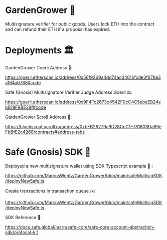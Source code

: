 # GardenGrower :rose:

Multisignature verifier for public goods.
Users lock ETH into the contract and can refund their ETH if a proposal has expired.

# Deployments 🏛️

GardenGrower Goerli Address 🌹:

https://goerli.etherscan.io/address/0x56f9269a4dd74acd461bfcde3f878e3a164a6788#code

Safe (Gnosis) Multisignature Verifier Judge Address Goerli ⚖️:

https://goerli.etherscan.io/address/0x9F4Fc2673c4542F0cC4C5ebeEB24ebB19F8BE29f#code

GardenGrower Scroll Address 📜:

https://blockscout.scroll.io/address/0xbFB26279a9D28CeC1F781808Da89eFbBfE2c4268/contracts#address-tabs

# Safe (Gnosis) SDK 🧰

Deployed a new multisignature wallet using SDK Typescript example 🔐 :

https://github.com/MarcusWentz/GardenGrower/blob/main/safeMultisigSDK/deployNewSafe.ts

Create transactions in transaction queue ✉️ : 

https://github.com/MarcusWentz/GardenGrower/blob/main/safeMultisigSDK/deployNewSafe.ts

SDK Reference 📖:

https://docs.safe.global/learn/safe-core/safe-core-account-abstraction-sdk/protocol-kit
